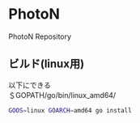 # PhotoN
PhotoN Repository

## ビルド(linux用)

以下にできる  
＄GOPATH/go/bin/linux_amd64/

```bash
GOOS=linux GOARCH=amd64 go install
``` 

